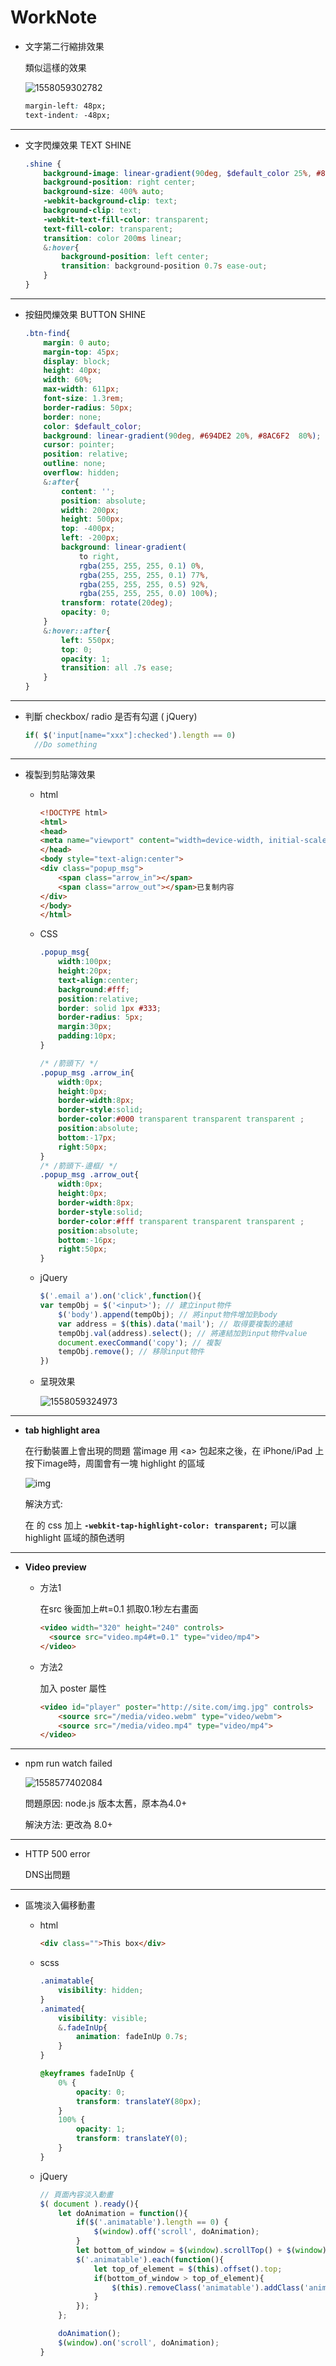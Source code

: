 # WorkNote

- 文字第二行縮排效果

  類似這樣的效果

  

  ![1558059302782](assets/1558059302782.png)

  ```css
  margin-left: 48px;
  text-indent: -48px;
  ```

---

- 文字閃爍效果 TEXT SHINE

  ```scss
  .shine {
      background-image: linear-gradient(90deg, $default_color 25%, #83D1F3 37.5%, #83D1F3, #83D1F3 62.5%, white 75%);
      background-position: right center;
      background-size: 400% auto;
      -webkit-background-clip: text;
      background-clip: text;
      -webkit-text-fill-color: transparent;
      text-fill-color: transparent;
      transition: color 200ms linear;
      &:hover{
          background-position: left center;
          transition: background-position 0.7s ease-out;    
      }
  }
  ```

---

- 按鈕閃爍效果 BUTTON SHINE

  ```scss
  .btn-find{
      margin: 0 auto;
      margin-top: 45px;
      display: block;
      height: 40px;
      width: 60%;
      max-width: 611px;
      font-size: 1.3rem;
      border-radius: 50px;
      border: none;
      color: $default_color;
      background: linear-gradient(90deg, #694DE2 20%, #8AC6F2  80%); 
      cursor: pointer;
      position: relative;
      outline: none;
      overflow: hidden;
      &:after{
          content: '';
          position: absolute;
          width: 200px;
          height: 500px;
          top: -400px;
          left: -200px;
          background: linear-gradient(
              to right, 
              rgba(255, 255, 255, 0.1) 0%,
              rgba(255, 255, 255, 0.1) 77%,
              rgba(255, 255, 255, 0.5) 92%,
              rgba(255, 255, 255, 0.0) 100%);
          transform: rotate(20deg);
          opacity: 0;
      }
      &:hover::after{
          left: 550px;
          top: 0;
          opacity: 1;
          transition: all .7s ease;
      }
  }
  ```

---

- 判斷 checkbox/ radio 是否有勾選 ( jQuery)

  ```javascript
  if( $('input[name="xxx"]:checked').length == 0)
  	//Do something
  ```

---

- 複製到剪貼簿效果

  - html

    ```html
    <!DOCTYPE html>
    <html>
    <head>
    <meta name="viewport" content="width=device-width, initial-scale=1">
    </head>
    <body style="text-align:center">
    <div class="popup_msg">
        <span class="arrow_in"></span>
        <span class="arrow_out"></span>已复制内容
    </div>
    </body>
    </html>
    ```

    

  - CSS

    ```css
    .popup_msg{
        width:100px;
        height:20px;
        text-align:center;
        background:#fff;
        position:relative;
        border: solid 1px #333;
        border-radius: 5px;
        margin:30px;
        padding:10px;
    }
    
    /* /箭頭下/ */
    .popup_msg .arrow_in{
        width:0px;
        height:0px;
        border-width:8px;
        border-style:solid;
        border-color:#000 transparent transparent transparent ;
        position:absolute;
        bottom:-17px;
        right:50px;
    }
    /* /箭頭下-邊框/ */
    .popup_msg .arrow_out{
        width:0px;
        height:0px;
        border-width:8px;
        border-style:solid;
        border-color:#fff transparent transparent transparent ;
        position:absolute;
        bottom:-16px;
        right:50px;
    }
    ```

    

  - jQuery

    ```javascript
    $('.email a').on('click',function(){
    var tempObj = $('<input>'); // 建立input物件 
        $('body').append(tempObj); // 將input物件增加到body
    	var address = $(this).data('mail'); // 取得要複製的連結
        tempObj.val(address).select(); // 將連結加到input物件value
        document.execCommand('copy'); // 複製
        tempObj.remove(); // 移除input物件
    })
    ```

  - 呈現效果

    ![1558059324973](assets/1558059324973.png)

---

- **tab highlight area**

  在行動裝置上會出現的問題
  當image 用 \<a> 包起來之後，在 iPhone/iPad 上按下image時，周圍會有一塊 highlight 的區域

  ![img](https://i.imgur.com/gnNRMbb.png)

  解決方式:

  在 <a> 的 css 加上 **`-webkit-tap-highlight-color: transparent;`**
  可以讓 highlight 區域的顏色透明

---

- **Video preview**

  - 方法1

    在src 後面加上#t=0.1 抓取0.1秒左右畫面

    ```html
    <video width="320" height="240" controls>
      <source src="video.mp4#t=0.1" type="video/mp4">
    </video>
    ```

  - 方法2

    加入 poster 屬性

    ```html
    <video id="player" poster="http://site.com/img.jpg" controls>
        <source src="/media/video.webm" type="video/webm">
        <source src="/media/video.mp4" type="video/mp4">
    </video>
    ```

---

- npm run watch failed

  ![1558577402084](D:\WorkNote\assets\1558577402084.png)

  問題原因: node.js 版本太舊，原本為4.0+

  解決方法: 更改為 8.0+

---

- HTTP 500 error

  DNS出問題

---

- 區塊淡入偏移動畫

  - html

    ```html
    <div class="">This box</div>
    ```

  - scss

    ```scss
    .animatable{
    	visibility: hidden;
    }
    .animated{
        visibility: visible;
    	&.fadeInUp{
    		animation: fadeInUp 0.7s;
    	}
    }
    
    @keyframes fadeInUp {
        0% {
            opacity: 0;
            transform: translateY(80px);
        }
        100% {
            opacity: 1;
            transform: translateY(0);
        }
    }
    ```

  - jQuery

    ```javascript
    // 頁面內容淡入動畫
    $( document ).ready(){
        let doAnimation = function(){
            if($('.animatable').length == 0) {
        	    $(window).off('scroll', doAnimation);
    	    }
            let bottom_of_window = $(window).scrollTop() + $(window).height();
            $('.animatable').each(function(){
                let top_of_element = $(this).offset().top;
                if(bottom_of_window > top_of_element){
                    $(this).removeClass('animatable').addClass('animated');
                }
            });
        };
    
        doAnimation();
        $(window).on('scroll', doAnimation);
    }
    ```

    

